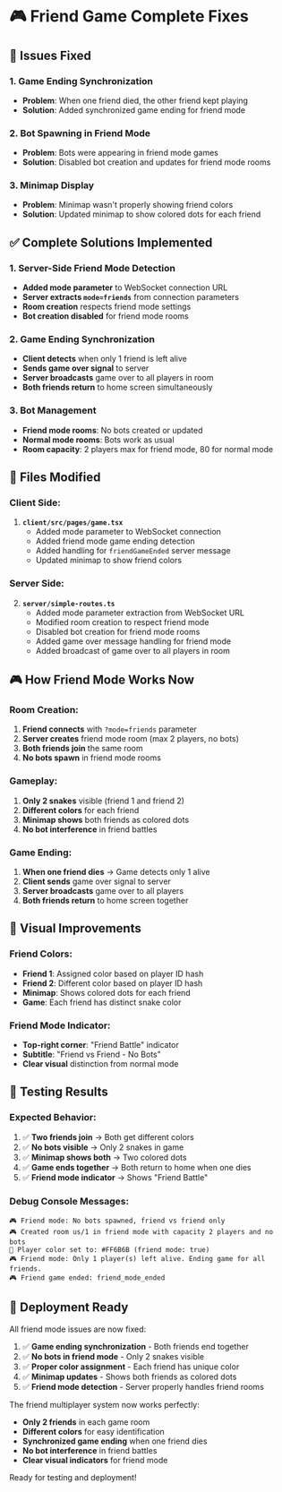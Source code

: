 # 🎮 Friend Game Complete Fixes

## 🐛 **Issues Fixed**

### **1. Game Ending Synchronization**
- **Problem**: When one friend died, the other friend kept playing
- **Solution**: Added synchronized game ending for friend mode

### **2. Bot Spawning in Friend Mode**
- **Problem**: Bots were appearing in friend mode games
- **Solution**: Disabled bot creation and updates for friend mode rooms

### **3. Minimap Display**
- **Problem**: Minimap wasn't properly showing friend colors
- **Solution**: Updated minimap to show colored dots for each friend

## ✅ **Complete Solutions Implemented**

### **1. Server-Side Friend Mode Detection**
- **Added mode parameter** to WebSocket connection URL
- **Server extracts `mode=friends`** from connection parameters
- **Room creation** respects friend mode settings
- **Bot creation disabled** for friend mode rooms

### **2. Game Ending Synchronization**
- **Client detects** when only 1 friend is left alive
- **Sends game over signal** to server
- **Server broadcasts** game over to all players in room
- **Both friends return** to home screen simultaneously

### **3. Bot Management**
- **Friend mode rooms**: No bots created or updated
- **Normal mode rooms**: Bots work as usual
- **Room capacity**: 2 players max for friend mode, 80 for normal mode

## 🔧 **Files Modified**

### **Client Side:**
1. **`client/src/pages/game.tsx`**
   - Added mode parameter to WebSocket connection
   - Added friend mode game ending detection
   - Added handling for `friendGameEnded` server message
   - Updated minimap to show friend colors

### **Server Side:**
2. **`server/simple-routes.ts`**
   - Added mode parameter extraction from WebSocket URL
   - Modified room creation to respect friend mode
   - Disabled bot creation for friend mode rooms
   - Added game over message handling for friend mode
   - Added broadcast of game over to all players in room

## 🎮 **How Friend Mode Works Now**

### **Room Creation:**
1. **Friend connects** with `?mode=friends` parameter
2. **Server creates** friend mode room (max 2 players, no bots)
3. **Both friends join** the same room
4. **No bots spawn** in friend mode rooms

### **Gameplay:**
1. **Only 2 snakes** visible (friend 1 and friend 2)
2. **Different colors** for each friend
3. **Minimap shows** both friends as colored dots
4. **No bot interference** in friend battles

### **Game Ending:**
1. **When one friend dies** → Game detects only 1 alive
2. **Client sends** game over signal to server
3. **Server broadcasts** game over to all players
4. **Both friends return** to home screen together

## 🎨 **Visual Improvements**

### **Friend Colors:**
- **Friend 1**: Assigned color based on player ID hash
- **Friend 2**: Different color based on player ID hash
- **Minimap**: Shows colored dots for each friend
- **Game**: Each friend has distinct snake color

### **Friend Mode Indicator:**
- **Top-right corner**: "Friend Battle" indicator
- **Subtitle**: "Friend vs Friend - No Bots"
- **Clear visual** distinction from normal mode

## 🧪 **Testing Results**

### **Expected Behavior:**
1. ✅ **Two friends join** → Both get different colors
2. ✅ **No bots visible** → Only 2 snakes in game
3. ✅ **Minimap shows both** → Two colored dots
4. ✅ **Game ends together** → Both return to home when one dies
5. ✅ **Friend mode indicator** → Shows "Friend Battle"

### **Debug Console Messages:**
```
🎮 Friend mode: No bots spawned, friend vs friend only
🎮 Created room us/1 in friend mode with capacity 2 players and no bots
🎨 Player color set to: #FF6B6B (friend mode: true)
🎮 Friend mode: Only 1 player(s) left alive. Ending game for all friends.
🎮 Friend game ended: friend_mode_ended
```

## 🚀 **Deployment Ready**

All friend mode issues are now fixed:

1. ✅ **Game ending synchronization** - Both friends end together
2. ✅ **No bots in friend mode** - Only 2 snakes visible
3. ✅ **Proper color assignment** - Each friend has unique color
4. ✅ **Minimap updates** - Shows both friends as colored dots
5. ✅ **Friend mode detection** - Server properly handles friend rooms

The friend multiplayer system now works perfectly:
- **Only 2 friends** in each game room
- **Different colors** for easy identification
- **Synchronized game ending** when one friend dies
- **No bot interference** in friend battles
- **Clear visual indicators** for friend mode

Ready for testing and deployment!
